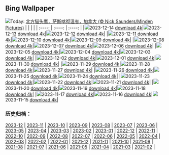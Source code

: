 ## Bing Wallpaper
![](https://global.bing.com/th?id=OHR.BorealOwl_ZH-CN7957240111_UHD.jpg&w=1000)Today: [北方猫头鹰，萨斯喀彻温省，加拿大 (© Nick Saunders/Minden Pictures)](https://global.bing.com/th?id=OHR.BorealOwl_ZH-CN7957240111_UHD.jpg)
|      |      |      |
| :----: | :----: | :----: |
|![](https://global.bing.com/th?id=OHR.BorealOwl_ZH-CN7957240111_UHD.jpg&pid=hp&w=384&h=216&rs=1&c=4)2023-12-14 [download 4k](https://global.bing.com/th?id=OHR.BorealOwl_ZH-CN7957240111_UHD.jpg)|![](https://global.bing.com/th?id=OHR.LofotenRorbu_ZH-CN7790383976_UHD.jpg&pid=hp&w=384&h=216&rs=1&c=4)2023-12-13 [download 4k](https://global.bing.com/th?id=OHR.LofotenRorbu_ZH-CN7790383976_UHD.jpg)|![](https://global.bing.com/th?id=OHR.Poinsettia_ZH-CN7255902344_UHD.jpg&pid=hp&w=384&h=216&rs=1&c=4)2023-12-12 [download 4k](https://global.bing.com/th?id=OHR.Poinsettia_ZH-CN7255902344_UHD.jpg)|
|![](https://global.bing.com/th?id=OHR.MountainDayChina_ZH-CN6894169616_UHD.jpg&pid=hp&w=384&h=216&rs=1&c=4)2023-12-11 [download 4k](https://global.bing.com/th?id=OHR.MountainDayChina_ZH-CN6894169616_UHD.jpg)|![](https://global.bing.com/th?id=OHR.LlanberisSnowdoniaSunset_ZH-CN6682238671_UHD.jpg&pid=hp&w=384&h=216&rs=1&c=4)2023-12-10 [download 4k](https://global.bing.com/th?id=OHR.LlanberisSnowdoniaSunset_ZH-CN6682238671_UHD.jpg)|![](https://global.bing.com/th?id=OHR.PatagoniaGuanaco_ZH-CN6438038982_UHD.jpg&pid=hp&w=384&h=216&rs=1&c=4)2023-12-09 [download 4k](https://global.bing.com/th?id=OHR.PatagoniaGuanaco_ZH-CN6438038982_UHD.jpg)|
|![](https://global.bing.com/th?id=OHR.JerseyIsland_ZH-CN6224973235_UHD.jpg&pid=hp&w=384&h=216&rs=1&c=4)2023-12-08 [download 4k](https://global.bing.com/th?id=OHR.JerseyIsland_ZH-CN6224973235_UHD.jpg)|![](https://global.bing.com/th?id=OHR.GrandCanyonVerdon_ZH-CN6025902720_UHD.jpg&pid=hp&w=384&h=216&rs=1&c=4)2023-12-07 [download 4k](https://global.bing.com/th?id=OHR.GrandCanyonVerdon_ZH-CN6025902720_UHD.jpg)|![](https://global.bing.com/th?id=OHR.DardagnaWaterfalls_ZH-CN5613123621_UHD.jpg&pid=hp&w=384&h=216&rs=1&c=4)2023-12-06 [download 4k](https://global.bing.com/th?id=OHR.DardagnaWaterfalls_ZH-CN5613123621_UHD.jpg)|
|![](https://global.bing.com/th?id=OHR.AlpsCastles_ZH-CN5078013932_UHD.jpg&pid=hp&w=384&h=216&rs=1&c=4)2023-12-05 [download 4k](https://global.bing.com/th?id=OHR.AlpsCastles_ZH-CN5078013932_UHD.jpg)|![](https://global.bing.com/th?id=OHR.CheetahDay_ZH-CN5114530695_UHD.jpg&pid=hp&w=384&h=216&rs=1&c=4)2023-12-04 [download 4k](https://global.bing.com/th?id=OHR.CheetahDay_ZH-CN5114530695_UHD.jpg)|![](https://global.bing.com/th?id=OHR.VermilionCliffs_ZH-CN3945784250_UHD.jpg&pid=hp&w=384&h=216&rs=1&c=4)2023-12-03 [download 4k](https://global.bing.com/th?id=OHR.VermilionCliffs_ZH-CN3945784250_UHD.jpg)|
|![](https://global.bing.com/th?id=OHR.GwaliorFortMP_ZH-CN3300432281_UHD.jpg&pid=hp&w=384&h=216&rs=1&c=4)2023-12-02 [download 4k](https://global.bing.com/th?id=OHR.GwaliorFortMP_ZH-CN3300432281_UHD.jpg)|![](https://global.bing.com/th?id=OHR.IcebergAntarctica_ZH-CN2053356825_UHD.jpg&pid=hp&w=384&h=216&rs=1&c=4)2023-12-01 [download 4k](https://global.bing.com/th?id=OHR.IcebergAntarctica_ZH-CN2053356825_UHD.jpg)|![](https://global.bing.com/th?id=OHR.TrotternishStorr_ZH-CN2508882441_UHD.jpg&pid=hp&w=384&h=216&rs=1&c=4)2023-11-30 [download 4k](https://global.bing.com/th?id=OHR.TrotternishStorr_ZH-CN2508882441_UHD.jpg)|
|![](https://global.bing.com/th?id=OHR.SchwerinerSchloss_ZH-CN2390476345_UHD.jpg&pid=hp&w=384&h=216&rs=1&c=4)2023-11-29 [download 4k](https://global.bing.com/th?id=OHR.SchwerinerSchloss_ZH-CN2390476345_UHD.jpg)|![](https://global.bing.com/th?id=OHR.AssiniboineProvincialPark_ZH-CN2270275151_UHD.jpg&pid=hp&w=384&h=216&rs=1&c=4)2023-11-28 [download 4k](https://global.bing.com/th?id=OHR.AssiniboineProvincialPark_ZH-CN2270275151_UHD.jpg)|![](https://global.bing.com/th?id=OHR.RioNegro_ZH-CN2121977810_UHD.jpg&pid=hp&w=384&h=216&rs=1&c=4)2023-11-27 [download 4k](https://global.bing.com/th?id=OHR.RioNegro_ZH-CN2121977810_UHD.jpg)|
|![](https://global.bing.com/th?id=OHR.BradgateFallow_ZH-CN1852334581_UHD.jpg&pid=hp&w=384&h=216&rs=1&c=4)2023-11-26 [download 4k](https://global.bing.com/th?id=OHR.BradgateFallow_ZH-CN1852334581_UHD.jpg)|![](https://global.bing.com/th?id=OHR.TajoRiver_ZH-CN1752559204_UHD.jpg&pid=hp&w=384&h=216&rs=1&c=4)2023-11-25 [download 4k](https://global.bing.com/th?id=OHR.TajoRiver_ZH-CN1752559204_UHD.jpg)|![](https://global.bing.com/th?id=OHR.HallofMosses_ZH-CN1565129809_UHD.jpg&pid=hp&w=384&h=216&rs=1&c=4)2023-11-24 [download 4k](https://global.bing.com/th?id=OHR.HallofMosses_ZH-CN1565129809_UHD.jpg)|
|![](https://global.bing.com/th?id=OHR.TeideNational_ZH-CN1367200520_UHD.jpg&pid=hp&w=384&h=216&rs=1&c=4)2023-11-23 [download 4k](https://global.bing.com/th?id=OHR.TeideNational_ZH-CN1367200520_UHD.jpg)|![](https://global.bing.com/th?id=OHR.SnakeRiverTeton_ZH-CN1213535303_UHD.jpg&pid=hp&w=384&h=216&rs=1&c=4)2023-11-22 [download 4k](https://global.bing.com/th?id=OHR.SnakeRiverTeton_ZH-CN1213535303_UHD.jpg)|![](https://global.bing.com/th?id=OHR.HelloSeal_ZH-CN1064568368_UHD.jpg&pid=hp&w=384&h=216&rs=1&c=4)2023-11-21 [download 4k](https://global.bing.com/th?id=OHR.HelloSeal_ZH-CN1064568368_UHD.jpg)|
|![](https://global.bing.com/th?id=OHR.CastleCoch_ZH-CN0917284602_UHD.jpg&pid=hp&w=384&h=216&rs=1&c=4)2023-11-20 [download 4k](https://global.bing.com/th?id=OHR.CastleCoch_ZH-CN0917284602_UHD.jpg)|![](https://global.bing.com/th?id=OHR.FrozenBog_ZH-CN0712859386_UHD.jpg&pid=hp&w=384&h=216&rs=1&c=4)2023-11-19 [download 4k](https://global.bing.com/th?id=OHR.FrozenBog_ZH-CN0712859386_UHD.jpg)|![](https://global.bing.com/th?id=OHR.MilsePolarBear_ZH-CN0567475122_UHD.jpg&pid=hp&w=384&h=216&rs=1&c=4)2023-11-18 [download 4k](https://global.bing.com/th?id=OHR.MilsePolarBear_ZH-CN0567475122_UHD.jpg)|
|![](https://global.bing.com/th?id=OHR.BadRiver_ZH-CN0416550169_UHD.jpg&pid=hp&w=384&h=216&rs=1&c=4)2023-11-17 [download 4k](https://global.bing.com/th?id=OHR.BadRiver_ZH-CN0416550169_UHD.jpg)|![](https://global.bing.com/th?id=OHR.AthensAcropolis_ZH-CN9942357439_UHD.jpg&pid=hp&w=384&h=216&rs=1&c=4)2023-11-16 [download 4k](https://global.bing.com/th?id=OHR.AthensAcropolis_ZH-CN9942357439_UHD.jpg)|![](https://global.bing.com/th?id=OHR.SarekSweden_ZH-CN9728518595_UHD.jpg&pid=hp&w=384&h=216&rs=1&c=4)2023-11-15 [download 4k](https://global.bing.com/th?id=OHR.SarekSweden_ZH-CN9728518595_UHD.jpg)|

### 历史归档：
[2023-12](https://github.com/niumoo/bing-wallpaper/tree/main/picture/2023-12/) | [2023-11](https://github.com/niumoo/bing-wallpaper/tree/main/picture/2023-11/) | [2023-10](https://github.com/niumoo/bing-wallpaper/tree/main/picture/2023-10/) | [2023-09](https://github.com/niumoo/bing-wallpaper/tree/main/picture/2023-09/) | [2023-08](https://github.com/niumoo/bing-wallpaper/tree/main/picture/2023-08/) | [2023-07](https://github.com/niumoo/bing-wallpaper/tree/main/picture/2023-07/) | [2023-06](https://github.com/niumoo/bing-wallpaper/tree/main/picture/2023-06/) | [2023-05](https://github.com/niumoo/bing-wallpaper/tree/main/picture/2023-05/) | 
[2023-04](https://github.com/niumoo/bing-wallpaper/tree/main/picture/2023-04/) | [2023-03](https://github.com/niumoo/bing-wallpaper/tree/main/picture/2023-03/) | [2023-02](https://github.com/niumoo/bing-wallpaper/tree/main/picture/2023-02/) | [2023-01](https://github.com/niumoo/bing-wallpaper/tree/main/picture/2023-01/) | [2022-12](https://github.com/niumoo/bing-wallpaper/tree/main/picture/2022-12/) | [2022-11](https://github.com/niumoo/bing-wallpaper/tree/main/picture/2022-11/) | [2022-10](https://github.com/niumoo/bing-wallpaper/tree/main/picture/2022-10/) | [2022-09](https://github.com/niumoo/bing-wallpaper/tree/main/picture/2022-09/) | 
[2022-08](https://github.com/niumoo/bing-wallpaper/tree/main/picture/2022-08/) | [2022-07](https://github.com/niumoo/bing-wallpaper/tree/main/picture/2022-07/) | [2022-06](https://github.com/niumoo/bing-wallpaper/tree/main/picture/2022-06/) | [2022-05](https://github.com/niumoo/bing-wallpaper/tree/main/picture/2022-05/) | [2022-04](https://github.com/niumoo/bing-wallpaper/tree/main/picture/2022-04/) | [2022-03](https://github.com/niumoo/bing-wallpaper/tree/main/picture/2022-03/) | [2022-02](https://github.com/niumoo/bing-wallpaper/tree/main/picture/2022-02/) | [2022-01](https://github.com/niumoo/bing-wallpaper/tree/main/picture/2022-01/) | 
[2021-12](https://github.com/niumoo/bing-wallpaper/tree/main/picture/2021-12/) | [2021-11](https://github.com/niumoo/bing-wallpaper/tree/main/picture/2021-11/) | [2021-10](https://github.com/niumoo/bing-wallpaper/tree/main/picture/2021-10/) | [2021-09](https://github.com/niumoo/bing-wallpaper/tree/main/picture/2021-09/) | [2021-08](https://github.com/niumoo/bing-wallpaper/tree/main/picture/2021-08/) | [2021-07](https://github.com/niumoo/bing-wallpaper/tree/main/picture/2021-07/) | [2021-06](https://github.com/niumoo/bing-wallpaper/tree/main/picture/2021-06/) | [2021-05](https://github.com/niumoo/bing-wallpaper/tree/main/picture/2021-05/) | 
[2021-04](https://github.com/niumoo/bing-wallpaper/tree/main/picture/2021-04/) | [2021-03](https://github.com/niumoo/bing-wallpaper/tree/main/picture/2021-03/) | [2021-02](https://github.com/niumoo/bing-wallpaper/tree/main/picture/2021-02/) | 